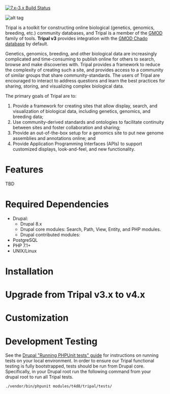 [![7.x-3.x Build Status](https://travis-ci.org/tripal/tripal.svg?branch=7.x-3.x)](https://travis-ci.org/tripal/tripal)

![alt tag](https://raw.githubusercontent.com/tripal/tripal/7.x-3.x/tripal/theme/images/tripal_logo.png)

Tripal is a toolkit for constructing online biological (genetics, genomics, breeding, etc.) community databases, and Tripal is a member of the [GMOD](http://www.gmod.org) family of tools. **Tripal v3** provides integration with the [GMOD Chado database](http://gmod.org/wiki/Chado_-_Getting_Started) by default.

Genetics, genomics, breeding, and other biological data are increasingly complicated and time-consuming to publish online for others to search, browse and make discoveries with. Tripal provides a framework to reduce the complexity of creating such a site, and provides access to a community of similar groups that share community-standards. The users of Tripal are encouraged to interact to address questions and learn the best practices for sharing, storing, and visualizing complex biological data.

The primary goals of Tripal are to:
1.	Provide a framework for creating sites that allow display, search, and visualization of biological data, including genetics, genomics, and breeding data;
2.	Use community-derived standards and ontologies to facilitate continuity between sites and foster collaboration and sharing;
3.	Provide an out-of-the-box setup for a genomics site to put new genome assemblies and annotations online; and
4.	Provide Application Programming Interfaces (APIs) to support customized displays, look-and-feel, and new functionality.


# Features
TBD


# Required Dependencies
* Drupal:
  * Drupal 8.x
  * Drupal core modules: Search, Path, View, Entity, and PHP modules.
  * Drupal contributed modules:
* PostgreSQL
* PHP 7.1+
* UNIX/Linux


# Installation


# Upgrade from Tripal v3.x to v4.x



# Customization


# Development Testing

See the [Drupal "Running PHPUnit tests" guide](https://www.drupal.org/node/2116263) for instructions on running tests on your local environment. In order to ensure our Tripal functional testing is fully bootstrapped, tests should be run from Drupal core. Specifically, in your Drupal root run the following command from your drupal root to run all Tripal tests.

```
./vendor/bin/phpunit modules/t4d8/tripal/tests/
```

